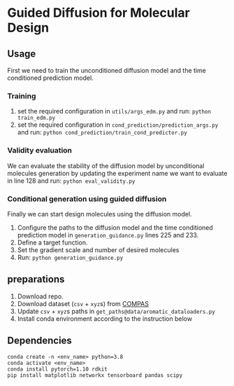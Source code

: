 # Guided Diffusion for Molecular Design

## Usage
First we need to train the unconditioned diffusion model and the time conditioned 
prediction model.
### Training
1. set the required configuration in `utils/args_edm.py` and run:
```python train_edm.py```
2. set the required configuration in `cond_prediction/prediction_args.py` and run:
```python cond_prediction/train_cond_predictor.py```

### Validity evaluation
We can evaluate the stability of the diffusion model by unconditional molecules generation
by updating the experiment name we want to evaluate in line 128 and run:
```python eval_validity.py```


### Conditional generation using guided diffusion
Finally we can start design molecules using the diffusion model. 
1. Configure the paths to the diffusion model and the time conditioned prediction model 
in `generation_guidance.py` lines 225 and 233.
2. Define a target function.
3. Set the gradient scale and number of desired molecules
4. Run:
```python generation_guidance.py```

## preparations
1. Download repo.  
2. Download dataset (`csv` + `xyz`s) from [COMPAS](https://gitlab.com/porannegroup/compas)
3. Update `csv` + `xyz`s paths in `get_paths@data/aromatic_dataloaders.py`
4. Install conda environment according to the instruction below

## Dependencies
```
conda create -n <env_name> python=3.8
conda activate <env_name>
conda install pytorch=1.10 rdkit
pip install matplotlib networkx tensorboard pandas scipy
```

